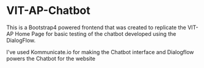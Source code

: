 # VIT-AP-Chatbot

This is a Bootstrap4 powered frontend that was created to replicate the VIT-AP Home Page for basic testing of the chatbot developed using the DialogFlow. 

I've used Kommunicate.io for making the Chatbot interface and Dialogflow powers the Chatbot for the website
